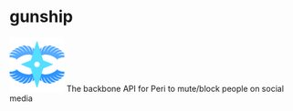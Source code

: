 # gunship
<img src=".github/gunship.png" width="96px" />
The backbone API for Peri to mute/block people on social media
